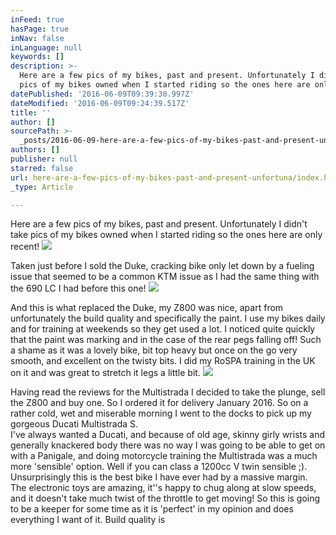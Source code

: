 ```yaml
---
inFeed: true
hasPage: true
inNav: false
inLanguage: null
keywords: []
description: >-
  Here are a few pics of my bikes, past and present. Unfortunately I didn't take
  pics of my bikes owned when I started riding so the ones here are only recent!
datePublished: '2016-06-09T09:39:30.997Z'
dateModified: '2016-06-09T09:24:39.517Z'
title: ''
author: []
sourcePath: >-
  _posts/2016-06-09-here-are-a-few-pics-of-my-bikes-past-and-present-unfortuna.md
authors: []
publisher: null
starred: false
url: here-are-a-few-pics-of-my-bikes-past-and-present-unfortuna/index.html
_type: Article

---
```

Here are a few pics of my bikes, past and present. Unfortunately I didn't take pics of my bikes owned when I started riding so the ones here are only recent!
![](https://the-grid-user-content.s3-us-west-2.amazonaws.com/077bbb74-cf3e-44f7-8d74-175d90d20df3.jpg)

Taken just before I sold the Duke, cracking bike only let down by a fueling issue that seemed to be a common KTM issue as I had the same thing with the 690 LC I had before this one!
![](https://the-grid-user-content.s3-us-west-2.amazonaws.com/efe9687c-2119-4e3c-b3fc-3fcb0b10e4dc.jpg)

And this is what replaced the Duke, my Z800 was nice, apart from unfortunately the build quality and specifically the paint. I use my bikes daily and for training at weekends so they get used a lot. I noticed quite quickly that the paint was marking and in the case of the rear pegs falling off! Such a shame as it was a lovely bike, bit top heavy but once on the go very smooth, and excellent on the twisty bits. I did my RoSPA training in the UK on it and was great to stretch it legs a little bit.
![](https://the-grid-user-content.s3-us-west-2.amazonaws.com/929ed3b1-da1e-41a1-8d7b-d95bfcabf0c5.jpg)

Having read the reviews for the Multistrada I decided to take the plunge, sell the Z800 and buy one. So I ordered it for delivery January 2016\. So on a rather cold, wet and miserable morning I went to the docks to pick up my gorgeous Ducati Multistrada S.  
I've always wanted a Ducati, and because of old age, skinny girly wrists and generally knackered body there was no way I was going to be able to get on with a Panigale, and doing motorcycle training the Multistrada was a much more 'sensible' option. Well if you can class a 1200cc V twin sensible ;).  
Unsurprisingly this is the best bike I have ever had by a massive margin. The electronic toys are amazing, it''s happy to chug along at slow speeds, and it doesn't take much twist of the throttle to get moving! So this is going to be a keeper for some time as it is 'perfect' in my opinion and does everything I want of it. Build quality is
